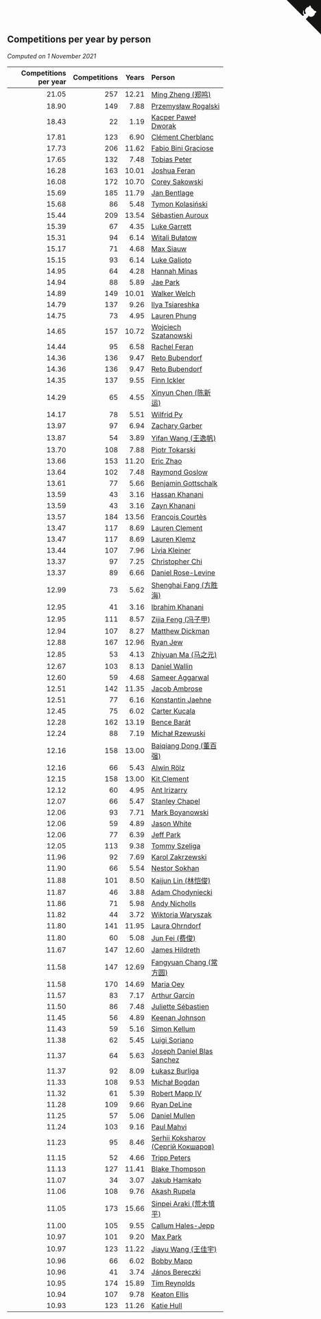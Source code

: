 ## Competitions per year by person

*Computed on  1 November 2021*

| Competitions per year | Competitions | Years | Person |
| ---: | ---: | ---: | :--- |
| 21.05 | 257 | 12.21 | [Ming Zheng (郑鸣)](https://www.worldcubeassociation.org/persons/2009ZHEN11) |
| 18.90 | 149 | 7.88 | [Przemysław Rogalski](https://www.worldcubeassociation.org/persons/2013ROGA02) |
| 18.43 | 22 | 1.19 | [Kacper Paweł Dworak](https://www.worldcubeassociation.org/persons/2020DWOR01) |
| 17.81 | 123 | 6.90 | [Clément Cherblanc](https://www.worldcubeassociation.org/persons/2014CHER05) |
| 17.73 | 206 | 11.62 | [Fabio Bini Graciose](https://www.worldcubeassociation.org/persons/2010GRAC02) |
| 17.65 | 132 | 7.48 | [Tobias Peter](https://www.worldcubeassociation.org/persons/2014PETE03) |
| 16.28 | 163 | 10.01 | [Joshua Feran](https://www.worldcubeassociation.org/persons/2011FERA01) |
| 16.08 | 172 | 10.70 | [Corey Sakowski](https://www.worldcubeassociation.org/persons/2011SAKO01) |
| 15.69 | 185 | 11.79 | [Jan Bentlage](https://www.worldcubeassociation.org/persons/2010BENT01) |
| 15.68 | 86 | 5.48 | [Tymon Kolasiński](https://www.worldcubeassociation.org/persons/2016KOLA02) |
| 15.44 | 209 | 13.54 | [Sébastien Auroux](https://www.worldcubeassociation.org/persons/2008AURO01) |
| 15.39 | 67 | 4.35 | [Luke Garrett](https://www.worldcubeassociation.org/persons/2017GARR05) |
| 15.31 | 94 | 6.14 | [Witali Bułatow](https://www.worldcubeassociation.org/persons/2015BUAT01) |
| 15.17 | 71 | 4.68 | [Max Siauw](https://www.worldcubeassociation.org/persons/2017SIAU02) |
| 15.15 | 93 | 6.14 | [Luke Galioto](https://www.worldcubeassociation.org/persons/2015GALI02) |
| 14.95 | 64 | 4.28 | [Hannah Minas](https://www.worldcubeassociation.org/persons/2017MINA04) |
| 14.94 | 88 | 5.89 | [Jae Park](https://www.worldcubeassociation.org/persons/2015PARK24) |
| 14.89 | 149 | 10.01 | [Walker Welch](https://www.worldcubeassociation.org/persons/2011WELC01) |
| 14.79 | 137 | 9.26 | [Ilya Tsiareshka](https://www.worldcubeassociation.org/persons/2012TERE01) |
| 14.75 | 73 | 4.95 | [Lauren Phung](https://www.worldcubeassociation.org/persons/2016PHUN02) |
| 14.65 | 157 | 10.72 | [Wojciech Szatanowski](https://www.worldcubeassociation.org/persons/2011SZAT01) |
| 14.44 | 95 | 6.58 | [Rachel Feran](https://www.worldcubeassociation.org/persons/2015FERA01) |
| 14.36 | 136 | 9.47 | [Reto Bubendorf](https://www.worldcubeassociation.org/persons/2012BUBE01) |
| 14.36 | 136 | 9.47 | [Reto Bubendorf](https://www.worldcubeassociation.org/persons/2012BUBE01) |
| 14.35 | 137 | 9.55 | [Finn Ickler](https://www.worldcubeassociation.org/persons/2012ICKL01) |
| 14.29 | 65 | 4.55 | [Xinyun Chen (陈新运)](https://www.worldcubeassociation.org/persons/2017CHEN36) |
| 14.17 | 78 | 5.51 | [Wilfrid Py](https://www.worldcubeassociation.org/persons/2016PYWI01) |
| 13.97 | 97 | 6.94 | [Zachary Garber](https://www.worldcubeassociation.org/persons/2014GARB01) |
| 13.87 | 54 | 3.89 | [Yifan Wang (王逸帆)](https://www.worldcubeassociation.org/persons/2017WANY29) |
| 13.70 | 108 | 7.88 | [Piotr Tokarski](https://www.worldcubeassociation.org/persons/2013TOKA01) |
| 13.66 | 153 | 11.20 | [Eric Zhao](https://www.worldcubeassociation.org/persons/2010ZHAO19) |
| 13.64 | 102 | 7.48 | [Raymond Goslow](https://www.worldcubeassociation.org/persons/2014GOSL01) |
| 13.61 | 77 | 5.66 | [Benjamin Gottschalk](https://www.worldcubeassociation.org/persons/2016GOTT01) |
| 13.59 | 43 | 3.16 | [Hassan Khanani](https://www.worldcubeassociation.org/persons/2018KHAN26) |
| 13.59 | 43 | 3.16 | [Zayn Khanani](https://www.worldcubeassociation.org/persons/2018KHAN28) |
| 13.57 | 184 | 13.56 | [François Courtès](https://www.worldcubeassociation.org/persons/2008COUR01) |
| 13.47 | 117 | 8.69 | [Lauren Clement](https://www.worldcubeassociation.org/persons/2013KLEM01) |
| 13.47 | 117 | 8.69 | [Lauren Klemz](https://www.worldcubeassociation.org/persons/2013KLEM01) |
| 13.44 | 107 | 7.96 | [Livia Kleiner](https://www.worldcubeassociation.org/persons/2013KLEI03) |
| 13.37 | 97 | 7.25 | [Christopher Chi](https://www.worldcubeassociation.org/persons/2014CHIC01) |
| 13.37 | 89 | 6.66 | [Daniel Rose-Levine](https://www.worldcubeassociation.org/persons/2015ROSE01) |
| 12.99 | 73 | 5.62 | [Shenghai Fang (方胜海)](https://www.worldcubeassociation.org/persons/2016FANG01) |
| 12.95 | 41 | 3.16 | [Ibrahim Khanani](https://www.worldcubeassociation.org/persons/2018KHAN27) |
| 12.95 | 111 | 8.57 | [Zijia Feng (冯子甲)](https://www.worldcubeassociation.org/persons/2013FENG02) |
| 12.94 | 107 | 8.27 | [Matthew Dickman](https://www.worldcubeassociation.org/persons/2013DICK01) |
| 12.88 | 167 | 12.96 | [Ryan Jew](https://www.worldcubeassociation.org/persons/2008JEWR01) |
| 12.85 | 53 | 4.13 | [Zhiyuan Ma (马之元)](https://www.worldcubeassociation.org/persons/2017MAZH04) |
| 12.67 | 103 | 8.13 | [Daniel Wallin](https://www.worldcubeassociation.org/persons/2013WALL03) |
| 12.60 | 59 | 4.68 | [Sameer Aggarwal](https://www.worldcubeassociation.org/persons/2017AGGA01) |
| 12.51 | 142 | 11.35 | [Jacob Ambrose](https://www.worldcubeassociation.org/persons/2010AMBR01) |
| 12.51 | 77 | 6.16 | [Konstantin Jaehne](https://www.worldcubeassociation.org/persons/2015JAEH01) |
| 12.45 | 75 | 6.02 | [Carter Kucala](https://www.worldcubeassociation.org/persons/2015KUCA01) |
| 12.28 | 162 | 13.19 | [Bence Barát](https://www.worldcubeassociation.org/persons/2008BARA01) |
| 12.24 | 88 | 7.19 | [Michał Rzewuski](https://www.worldcubeassociation.org/persons/2014RZEW01) |
| 12.16 | 158 | 13.00 | [Baiqiang Dong (董百强)](https://www.worldcubeassociation.org/persons/2008DONG06) |
| 12.16 | 66 | 5.43 | [Alwin Rölz](https://www.worldcubeassociation.org/persons/2016ROLZ01) |
| 12.15 | 158 | 13.00 | [Kit Clement](https://www.worldcubeassociation.org/persons/2008CLEM01) |
| 12.12 | 60 | 4.95 | [Ant Irizarry](https://www.worldcubeassociation.org/persons/2016IRIZ02) |
| 12.07 | 66 | 5.47 | [Stanley Chapel](https://www.worldcubeassociation.org/persons/2016CHAP04) |
| 12.06 | 93 | 7.71 | [Mark Boyanowski](https://www.worldcubeassociation.org/persons/2014BOYA01) |
| 12.06 | 59 | 4.89 | [Jason White](https://www.worldcubeassociation.org/persons/2016WHIT16) |
| 12.06 | 77 | 6.39 | [Jeff Park](https://www.worldcubeassociation.org/persons/2015PARK08) |
| 12.05 | 113 | 9.38 | [Tommy Szeliga](https://www.worldcubeassociation.org/persons/2012SZEL01) |
| 11.96 | 92 | 7.69 | [Karol Zakrzewski](https://www.worldcubeassociation.org/persons/2014ZAKR01) |
| 11.90 | 66 | 5.54 | [Nestor Sokhan](https://www.worldcubeassociation.org/persons/2016SOKH01) |
| 11.88 | 101 | 8.50 | [Kaijun Lin (林恺俊)](https://www.worldcubeassociation.org/persons/2013LINK01) |
| 11.87 | 46 | 3.88 | [Adam Chodyniecki](https://www.worldcubeassociation.org/persons/2017CHOD02) |
| 11.86 | 71 | 5.98 | [Andy Nicholls](https://www.worldcubeassociation.org/persons/2015NICH04) |
| 11.82 | 44 | 3.72 | [Wiktoria Waryszak](https://www.worldcubeassociation.org/persons/2018WARY01) |
| 11.80 | 141 | 11.95 | [Laura Ohrndorf](https://www.worldcubeassociation.org/persons/2009OHRN01) |
| 11.80 | 60 | 5.08 | [Jun Fei (费俊)](https://www.worldcubeassociation.org/persons/2016FEIJ02) |
| 11.67 | 147 | 12.60 | [James Hildreth](https://www.worldcubeassociation.org/persons/2009HILD01) |
| 11.58 | 147 | 12.69 | [Fangyuan Chang (常方圆)](https://www.worldcubeassociation.org/persons/2009CHAN04) |
| 11.58 | 170 | 14.69 | [Maria Oey](https://www.worldcubeassociation.org/persons/2007OEYM01) |
| 11.57 | 83 | 7.17 | [Arthur Garcin](https://www.worldcubeassociation.org/persons/2014GARC27) |
| 11.50 | 86 | 7.48 | [Juliette Sébastien](https://www.worldcubeassociation.org/persons/2014SEBA01) |
| 11.45 | 56 | 4.89 | [Keenan Johnson](https://www.worldcubeassociation.org/persons/2016JOHN30) |
| 11.43 | 59 | 5.16 | [Simon Kellum](https://www.worldcubeassociation.org/persons/2016KELL12) |
| 11.38 | 62 | 5.45 | [Luigi Soriano](https://www.worldcubeassociation.org/persons/2016SORI04) |
| 11.37 | 64 | 5.63 | [Joseph Daniel Blas Sanchez](https://www.worldcubeassociation.org/persons/2016SANC08) |
| 11.37 | 92 | 8.09 | [Łukasz Burliga](https://www.worldcubeassociation.org/persons/2013BURL01) |
| 11.33 | 108 | 9.53 | [Michał Bogdan](https://www.worldcubeassociation.org/persons/2012BOGD01) |
| 11.32 | 61 | 5.39 | [Robert Mapp IV](https://www.worldcubeassociation.org/persons/2016IVRO01) |
| 11.28 | 109 | 9.66 | [Ryan DeLine](https://www.worldcubeassociation.org/persons/2012DELI01) |
| 11.25 | 57 | 5.06 | [Daniel Mullen](https://www.worldcubeassociation.org/persons/2016MULL04) |
| 11.24 | 103 | 9.16 | [Paul Mahvi](https://www.worldcubeassociation.org/persons/2012MAHV01) |
| 11.23 | 95 | 8.46 | [Serhii Koksharov (Сергій Кокшаров)](https://www.worldcubeassociation.org/persons/2013KOKS01) |
| 11.15 | 52 | 4.66 | [Tripp Peters](https://www.worldcubeassociation.org/persons/2017PETE04) |
| 11.13 | 127 | 11.41 | [Blake Thompson](https://www.worldcubeassociation.org/persons/2010THOM03) |
| 11.07 | 34 | 3.07 | [Jakub Hamkało](https://www.worldcubeassociation.org/persons/2018HAMK01) |
| 11.06 | 108 | 9.76 | [Akash Rupela](https://www.worldcubeassociation.org/persons/2012RUPE01) |
| 11.05 | 173 | 15.66 | [Sinpei Araki (荒木慎平)](https://www.worldcubeassociation.org/persons/2006ARAK01) |
| 11.00 | 105 | 9.55 | [Callum Hales-Jepp](https://www.worldcubeassociation.org/persons/2012HALE01) |
| 10.97 | 101 | 9.20 | [Max Park](https://www.worldcubeassociation.org/persons/2012PARK03) |
| 10.97 | 123 | 11.22 | [Jiayu Wang (王佳宇)](https://www.worldcubeassociation.org/persons/2010WANG53) |
| 10.96 | 66 | 6.02 | [Bobby Mapp](https://www.worldcubeassociation.org/persons/2015MAPP01) |
| 10.96 | 41 | 3.74 | [János Bereczki](https://www.worldcubeassociation.org/persons/2018BERE01) |
| 10.95 | 174 | 15.89 | [Tim Reynolds](https://www.worldcubeassociation.org/persons/2005REYN01) |
| 10.94 | 107 | 9.78 | [Keaton Ellis](https://www.worldcubeassociation.org/persons/2012ELLI01) |
| 10.93 | 123 | 11.26 | [Katie Hull](https://www.worldcubeassociation.org/persons/2010HULL01) |


<a href="https://github.com/jonatanklosko/wca_statistics" class="github-corner" aria-label="View source on Github"><svg width="80" height="80" viewBox="0 0 250 250" style="fill:#151513; color:#fff; position: absolute; top: 0; border: 0; right: 0;" aria-hidden="true"><path d="M0,0 L115,115 L130,115 L142,142 L250,250 L250,0 Z"></path><path d="M128.3,109.0 C113.8,99.7 119.0,89.6 119.0,89.6 C122.0,82.7 120.5,78.6 120.5,78.6 C119.2,72.0 123.4,76.3 123.4,76.3 C127.3,80.9 125.5,87.3 125.5,87.3 C122.9,97.6 130.6,101.9 134.4,103.2" fill="currentColor" style="transform-origin: 130px 106px;" class="octo-arm"></path><path d="M115.0,115.0 C114.9,115.1 118.7,116.5 119.8,115.4 L133.7,101.6 C136.9,99.2 139.9,98.4 142.2,98.6 C133.8,88.0 127.5,74.4 143.8,58.0 C148.5,53.4 154.0,51.2 159.7,51.0 C160.3,49.4 163.2,43.6 171.4,40.1 C171.4,40.1 176.1,42.5 178.8,56.2 C183.1,58.6 187.2,61.8 190.9,65.4 C194.5,69.0 197.7,73.2 200.1,77.6 C213.8,80.2 216.3,84.9 216.3,84.9 C212.7,93.1 206.9,96.0 205.4,96.6 C205.1,102.4 203.0,107.8 198.3,112.5 C181.9,128.9 168.3,122.5 157.7,114.1 C157.9,116.9 156.7,120.9 152.7,124.9 L141.0,136.5 C139.8,137.7 141.6,141.9 141.8,141.8 Z" fill="currentColor" class="octo-body"></path></svg></a><style>.github-corner:hover .octo-arm{animation:octocat-wave 560ms ease-in-out}@keyframes octocat-wave{0%,100%{transform:rotate(0)}20%,60%{transform:rotate(-25deg)}40%,80%{transform:rotate(10deg)}}@media (max-width:500px){.github-corner:hover .octo-arm{animation:none}.github-corner .octo-arm{animation:octocat-wave 560ms ease-in-out}}</style>
